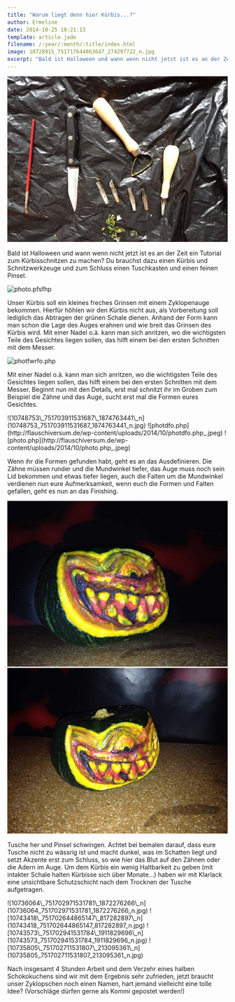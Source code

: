 ```yaml
---
title: "Warum liegt denn hier Kürbis...?"
author: Ermeline
date: 2014-10-25 18:21:13
template: article.jade
filename: /:year/:month/:title/index.html
image: 10728915_751717644863647_274297722_n.jpg
excerpt: "Bald ist Halloween und wann wenn nicht jetzt ist es an der Zeit ein Tutorial zum Kürbisschnitzen zu machen?"
---
```


![10728915\_751717644863647\_274297722\_n](10728915_751717644863647_274297722_n.jpg)


Bald ist Halloween und wann wenn nicht jetzt ist es an der Zeit ein
Tutorial zum Kürbisschnitzen zu machen? Du brauchst dazu einen Kürbis
und Schnitzwerkzeuge und zum Schluss einen Tuschkasten und einen feinen
Pinsel.

![photo.pfsfhp](http://flauschiversum.de/wp-content/uploads/2014/10/photo.pfsfhp.jpeg)


Unser Kürbis soll ein kleines freches Grinsen mit einem Zyklopenauge
bekommen. Hierfür höhlen wir den Kürbis nicht aus, als Vorbereitung soll
lediglich das Abtragen der grünen Schale dienen. Anhand der Form kann
man schon die Lage des Auges erahnen und wie breit das Grinsen des
Kürbis wird. Mit einer Nadel o.ä. kann man sich anritzen, wo die
wichtigsten Teile des Gesichtes liegen sollen, das hilft einem bei den
ersten Schnitten mit dem Messer.

![photfwrfo.php](http://flauschiversum.de/wp-content/uploads/2014/10/photfwrfo.php_.jpeg)

Mit einer Nadel o.ä. kann man sich anritzen, wo die wichtigsten Teile
des Gesichtes liegen sollen, das hilft einem bei den ersten Schnitten
mit dem Messer. Beginnt nun mit den Details, erst mal schnitzt ihr im
Groben zum Beispiel die Zähne und das Auge, sucht erst mal die Formen
eures Gesichtes.

<div id='slides' class='slideshow'>
![10748753\_751703911531687\_1874763441\_n](10748753_751703911531687_1874763441_n.jpg)
![photdfo.php](http://flauschiversum.de/wp-content/uploads/2014/10/photdfo.php_.jpeg)
![photo.php](http://flauschiversum.de/wp-content/uploads/2014/10/photo.php_.jpeg)
</div>

Wenn ihr die Formen gefunden habt, geht es an das Ausdefinieren. Die
Zähne müssen runder und die Mundwinkel tiefer, das Auge muss noch sein
Lid bekommen und etwas tiefer liegen, auch die Falten um die Mundwinkel
verdienen nun eure Aufmerksamkeit, wenn euch die Formen und Falten
gefallen, geht es nun an das Finishing.  

![10743235\_751703334865078\_969585268\_n](10743235_751703334865078_969585268_n.jpg)
![10745096\_751703228198422\_1711476771\_n](10745096_751703228198422_1711476771_n.jpg)

Tusche her und Pinsel schwingen. Achtet bei bemalen darauf, dass eure
Tusche nicht zu wässrig ist und macht dunkel, was im Schatten liegt und
setzt Akzente erst zum Schluss, so wie hier das Blut auf den Zähnen oder
die Adern im Auge. Um dem Kürbis ein wenig Haltbarkeit zu geben (mit
intakter Schale halten Kürbisse sich über Monate...) haben wir mit
Klarlack eine unsichtbare Schutzschicht nach dem Trocknen der Tusche
aufgetragen.

<div id='slides' class='slideshow'>
![10736064\_751702971531781\_1872276266\_n](10736064_751702971531781_1872276266_n.jpg)
![10743418\_751702644865147\_817282897\_n](10743418_751702644865147_817282897_n.jpg)
![10743573\_751702941531784\_1911829696\_n](10743573_751702941531784_1911829696_n.jpg)
![10735805\_751702711531807\_213095361\_n](10735805_751702711531807_213095361_n.jpg)
</div>

Nach insgesamt 4 Stunden Arbeit und dem Verzehr eines halben
Schokokuchens sind wir mit dem Ergebnis sehr zufrieden, jetzt braucht
unser Zyklopschen noch einen Namen, hart jemand vielleicht eine tolle
Idee? (Vorschläge dürfen gerne als Kommi gepostet werden!)
